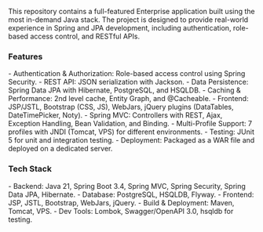 This repository contains a full-featured Enterprise application built using the most in-demand Java stack. The project is designed to provide real-world experience in Spring and JPA development, including authentication, role-based access control, and RESTful APIs.

<h3>Features</h3>
- Authentication & Authorization: Role-based access control using Spring Security.
- REST API: JSON serialization with Jackson.
- Data Persistence: Spring Data JPA with Hibernate, PostgreSQL, and HSQLDB.
- Caching & Performance: 2nd level cache, Entity Graph, and @Cacheable.
- Frontend: JSP/JSTL, Bootstrap (CSS, JS), WebJars, jQuery plugins (DataTables, DateTimePicker, Noty).
- Spring MVC: Controllers with REST, Ajax, Exception Handling, Bean Validation, and Binding.
- Multi-Profile Support: 7 profiles with JNDI (Tomcat, VPS) for different environments.
- Testing: JUnit 5 for unit and integration testing.
- Deployment: Packaged as a WAR file and deployed on a dedicated server.

<h3>Tech Stack</h3>
- Backend: Java 21, Spring Boot 3.4, Spring MVC, Spring Security, Spring Data JPA, Hibernate.
- Database: PostgreSQL, HSQLDB, Flyway.
- Frontend: JSP, JSTL, Bootstrap, WebJars, jQuery.
- Build & Deployment: Maven, Tomcat, VPS.
- Dev Tools: Lombok, Swagger/OpenAPI 3.0, hsqldb for testing.
